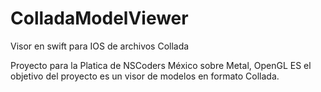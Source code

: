 # ColladaModelViewer
Visor en swift  para IOS de archivos Collada


Proyecto para la Platica de NSCoders México  sobre Metal, OpenGL ES
el objetivo del proyecto es un visor de modelos en formato Collada.

